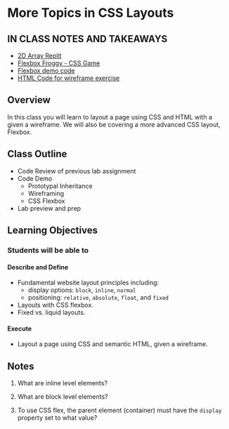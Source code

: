 # More Topics in CSS Layouts

## IN CLASS NOTES AND TAKEAWAYS

- [2D Array Replit](https://replit.com/@arpatterson31/Class201d84-2D-Array#index.js)
- [Flexbox Froggy - CSS Game](https://flexboxfroggy.com/)
- [Flexbox demo code](flexbox-demo/)
- [HTML Code for wireframe exercise](inclass-demo/index.html)

## Overview

In this class you will learn to layout a page using CSS and HTML with a given a wireframe. We will also be covering a more advanced CSS layout, Flexbox.

## Class Outline

- Code Review of previous lab assignment
- Code Demo
  - Prototypal Inheritance
  - Wireframing
  - CSS Flexbox
- Lab preview and prep

## Learning Objectives

### Students will be able to

#### Describe and Define

- Fundamental website layout principles including:
  - display options: `block`, `inline`, `normal`
  - positioning: `relative`, `absolute`, `float`, and `fixed`
- Layouts with CSS flexbox.
- Fixed vs. liquid layouts.

#### Execute

- Layout a page using CSS and semantic HTML, given a wireframe.

## Notes

1. What are inline level elements?

1. What are block level elements?

1. To use CSS flex, the parent element (container) must have the `display` property set to what value?
